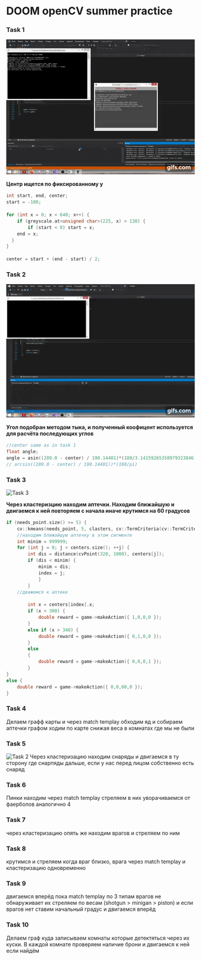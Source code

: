 # DOOM openCV summer practice

### Task 1
![Task 1](https://github.com/vera-alexeeva/BotBase/blob/master/Gifs/T1.gif "task 1")


**Центр ищется по фиксированному у**


```C++
int start, end, center;
start = -100;

for (int x = 0; x < 640; x++) {
	if (greyscale.at<unsigned char>(225, x) > 130) {
		if (start < 0) start = x;
    end = x;
  }
}

center = start + (end - start) / 2;
```



### Task 2
![Task 2](https://github.com/vera-alexeeva/BotBase/blob/master/Gifs/T2.gif "task 2")


**Угол подобран методом тыка, и полученный коофицент используется для расчёта последующих углов**


```C++
//center same as in task 1
float angle;
angle = asin((289.0 - center) / 190.14401)*(180/3.14159265358979323846);
// arcsin((289.0 - center) / 190.14401))*(180/pi)
```
### Task 3
![Task 3](https://github.com/vera-alexeeva/BotBase/blob/master/Gifs/T3.gif "task 3")


**Через кластеризцию находим аптечки. Находим ближайшую и двигаемся к ней повторяем с начала иначе крутимся на 60 градусов**


```C++
if (needs_point.size() >= 5) {
	cv::kmeans(needs_point, 5, clasters, cv::TermCriteria(cv::TermCriteria::EPS + cv::TermCriteria::COUNT, 1000, 1.0), 5, cv::KMEANS_RANDOM_CENTERS, centers);
	//находим ближайшую аптечку в этом сигменте
	int minim = 999999;
	for (int j = 0; j < centers.size(); ++j) {
		int dis = distance(cvPoint(320, 1000), centers[j]);
		if (dis < minim) {
			minim = dis;
			index = j;
			}
		}
	//движемся к аптеке

		int x = centers[index].x;
		if (x < 300) {
			double reward = game->makeAction({ 1,0,0,0 });
		}
		else if (x > 340) {
			double reward = game->makeAction({ 0,1,0,0 });
		}
		else
		{
			double reward = game->makeAction({ 0,0,0,1 });
		}
}
else {
	double reward = game->makeAction({ 0,0,60,0 });
}
```
### Task 4
Делаем графф карты и через match templay обходим яд и собираем аптечки графом ходим по карте снижая веса в комнатах где мы не были
### Task 5
![Task 2](https://github.com/vera-alexeeva/BotBase/blob/master/Gifs/t5.gif "task 5")
Через кластеризацию находим снаряды и двигаемся в ту сторону где снарпяды дальше, если у нас перед лицом собственно есть снаряд
### Task 6
Пинки находим через match templay стреляем в них уворачиваемся от фаерболов аналогично 4
### Task 7
через кластеризацию опять же находим врагов и стреляем по ним
### Task 8
крутимся и стреляем когда враг близко, врага через match templay и кластеризацию одновременно
### Task 9
двигаемся вперёд пока match templay по 3 типам врагов не обнаруживает их стреляем по весам (shotgun > minigan > piston) и если врагов нет ставим начальный градус и двигаемся вперёд
### Task 10
Делаем граф куда записываем комнаты которые детектяться через их куски. В каждой комнате проверяем наличие брони и двигаемся к ней если найдём
